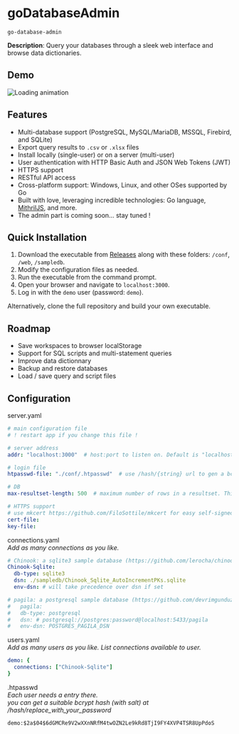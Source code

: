 # goDatabaseAdmin 
`go-database-admin`

**Description**: Query your databases through a sleek web interface and browse data dictionaries.

## Demo
![Loading animation](.github/demo.gif)

## Features
- Multi-database support (PostgreSQL, MySQL/MariaDB, MSSQL, Firebird, and SQLite)
- Export query results to `.csv` or `.xlsx` files
- Install locally (single-user) or on a server (multi-user)
- User authentication with HTTP Basic Auth and JSON Web Tokens (JWT)
- HTTPS support
- RESTful API access
- Cross-platform support: Windows, Linux, and other OSes supported by Go
- Built with love, leveraging incredible technologies: Go language, [MithrilJS](https://mithril.js.org/), and more.
- The admin part is coming soon... stay tuned !

## Quick Installation
1. Download the executable from [Releases](../../releases) along with these folders: `/conf`, `/web`, `/sampledb`.
2. Modify the configuration files as needed.
3. Run the executable from the command prompt.
4. Open your browser and navigate to `localhost:3000`.
5. Log in with the `demo` user (password: `demo`).

Alternatively, clone the full repository and build your own executable.

## Roadmap
- Save workspaces to browser localStorage
- Support for SQL scripts and multi-statement queries
- Improve data dictionnary
- Backup and restore databases
- Load / save query and script files

## Configuration

server.yaml
```yaml
# main configuration file
# ! restart app if you change this file !

# server address
addr: "localhost:3000"  # host:port to listen on. Default is "localhost:3000"

# login file
htpasswd-file: "./conf/.htpasswd"  # use /hash/{string} url to gen a bcrypt hash of a given string.

# DB
max-resultset-length: 500  # maximum number of rows in a resultset. This applies only to the UI, not to file export. Default is 500

# HTTPS support
# use mkcert https://github.com/FiloSottile/mkcert for easy self-signed certificates. 
cert-file:
key-file:
```


connections.yaml  
*Add as many connections as you like.*
```yaml
# Chinook: a sqlite3 sample database (https://github.com/lerocha/chinook-database)
Chinook-Sqlite:
  db-type: sqlite3
  dsn: ./sampledb/Chinook_Sqlite_AutoIncrementPKs.sqlite
  env-dsn: # will take precedence over dsn if set

# pagila: a postgresql sample database (https://github.com/devrimgunduz/pagila)
#   pagila:
#   db-type: postgresql
#   dsn: # postgresql://postgres:password@localhost:5433/pagila
#   env-dsn: POSTGRES_PAGILA_DSN

```


users.yaml  
*Add as many users as you like. List connections available to user.*
```yaml
demo: {
  connections: ["Chinook-Sqlite"]
}

```


.htpasswd  
*Each user needs a entry there.  
you can get a suitable bcrypt hash (with salt) at /hash/replace_with_your_password*
```code
demo:$2a$04$6dGMCRe9V2wXXnNRfM4twOZN2Le9kRd8TjI9FY4XVP4TSR8UpPdoS

```